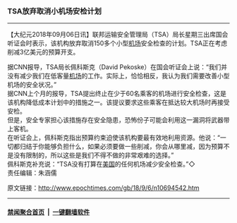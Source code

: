 ### TSA放弃取消小机场安检计划
------------------------

<p>【大纪元2018年09月06日讯】联邦运输安全管理局（TSA）局长星期三出席国会听证会时表示，该机构放弃取消150多个小型<a href="http://www.epochtimes.com/gb/tag/%E6%9C%BA%E5%9C%BA.html">机场</a>安全检查的计划。TSA正在考虑削减3亿美元的预算开支。</p>
<div>据CNN报导，TSA局长佩科斯克（David Pekoske）在国会听证会上说：“我们并没有减少我们在低客量<a href="http://www.epochtimes.com/gb/tag/%E6%9C%BA%E5%9C%BA.html">机场</a>的工作。实际上，恰恰相反，我认为我们需要改善小型机场的安全状况。”</div>
<div></div>
<div>据CNN上个月的报导，TSA提出终止在少于60名乘客的机场进行安全检查，这是该机构降低成本计划中的措施之一。该提议要求这些乘客在抵达较大机场时再接受安检。</div>
<div></div>
<div>但是，安全专家担心该措施存在安全隐患，恐怖份子可能会利用这一漏洞将武器带上客机。</div>
<div></div>
<div>在听证会上，佩科斯克指出预算约束迫使该机构要最有效地利用资源。他说：“一切都归结于你能够负担什么，如果必须要做一些削减，你会从哪里减，因为预算不是没有限制的，所以这些是我们不得不做的非常艰难的选择。”</div>
<div></div>
<div>佩科斯克补充说：“TSA没有打算在<a href="http://www.epochtimes.com/gb/tag/%E7%BE%8E%E5%9B%BD.html">美国</a>的任何机场减少安全检查。”◇</div>
<div></div>
<div>责任编辑：朱涵儒</div>
<div></div>

原文链接：http://www.epochtimes.com/gb/18/9/6/n10694542.htm


------------------------
#### [禁闻聚合首页](https://github.com/gfw-breaker/banned-news/blob/master/README.md) &nbsp;|&nbsp;  [一键翻墙软件](https://github.com/gfw-breaker/nogfw/blob/master/README.md)